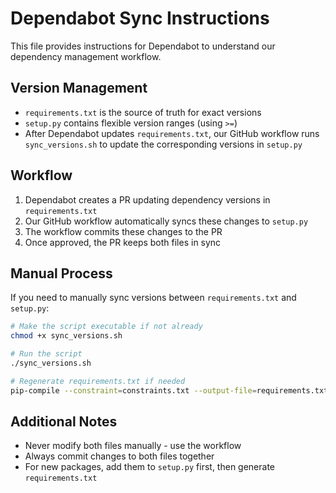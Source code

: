 # Dependabot Sync Instructions

This file provides instructions for Dependabot to understand our dependency management
workflow.

## Version Management

- `requirements.txt` is the source of truth for exact versions
- `setup.py` contains flexible version ranges (using `>=`)
- After Dependabot updates `requirements.txt`, our GitHub workflow runs
  `sync_versions.sh` to update the corresponding versions in `setup.py`

## Workflow

1. Dependabot creates a PR updating dependency versions in `requirements.txt`
1. Our GitHub workflow automatically syncs these changes to `setup.py`
1. The workflow commits these changes to the PR
1. Once approved, the PR keeps both files in sync

## Manual Process

If you need to manually sync versions between `requirements.txt` and `setup.py`:

```bash
# Make the script executable if not already
chmod +x sync_versions.sh

# Run the script
./sync_versions.sh

# Regenerate requirements.txt if needed
pip-compile --constraint=constraints.txt --output-file=requirements.txt
```

## Additional Notes

- Never modify both files manually - use the workflow
- Always commit changes to both files together
- For new packages, add them to `setup.py` first, then generate `requirements.txt`
